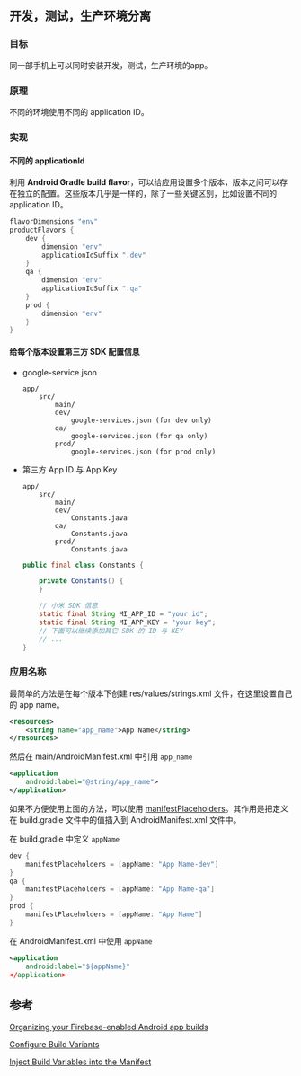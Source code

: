 ## 开发，测试，生产环境分离

### 目标

同一部手机上可以同时安装开发，测试，生产环境的app。

### 原理

不同的环境使用不同的 application ID。

### 实现

#### 不同的 applicationId

利用 **Android Gradle build flavor**，可以给应用设置多个版本，版本之间可以存在独立的配置。这些版本几乎是一样的，除了一些关键区别，比如设置不同的 application ID。

```groovy
flavorDimensions "env"
productFlavors {
    dev {
        dimension "env"
        applicationIdSuffix ".dev"
    }
    qa {
        dimension "env"
        applicationIdSuffix ".qa"
    }
    prod {
        dimension "env"
    }
}
```

#### 给每个版本设置第三方 SDK 配置信息

- google-service.json

  ```
  app/
      src/
          main/
          dev/
              google-services.json (for dev only)
          qa/
              google-services.json (for qa only)
          prod/
              google-services.json (for prod only)
  ```

- 第三方 App ID 与 App Key

  ```
  app/
      src/
          main/
          dev/
              Constants.java
          qa/
              Constants.java
          prod/
              Constants.java
  ```

  ```Java
  public final class Constants {

      private Constants() {
      }

      // 小米 SDK 信息
      static final String MI_APP_ID = "your id";
      static final String MI_APP_KEY = "your key";
      // 下面可以继续添加其它 SDK 的 ID 与 KEY
      // ...
  }
  ```

### 应用名称

最简单的方法是在每个版本下创建 res/values/strings.xml 文件，在这里设置自己的 app name。

```xml
<resources>
    <string name="app_name">App Name</string>
</resources>
```

然后在 main/AndroidManifest.xml 中引用 `app_name`

```xml
<application
    android:label="@string/app_name">
</application>
```

如果不方便使用上面的方法，可以使用 [manifestPlaceholders](http://google.github.io/android-gradle-dsl/current/com.android.build.gradle.internal.dsl.ProductFlavor.html#com.android.build.gradle.internal.dsl.ProductFlavor:manifestPlaceholders)。其作用是把定义在 build.gradle 文件中的值插入到 AndroidManifest.xml 文件中。

在 build.gradle 中定义 `appName`

```groovy
dev {
    manifestPlaceholders = [appName: "App Name-dev"]
}
qa {
    manifestPlaceholders = [appName: "App Name-qa"]
}
prod {
    manifestPlaceholders = [appName: "App Name"]
}
```

在 AndroidManifest.xml 中使用 `appName`

```xml
<application
    android:label="${appName}"
</application>
```



## 参考

[Organizing your Firebase-enabled Android app builds](http://firebase.googleblog.com/2016/08/organizing-your-firebase-enabled-android-app-builds.html)

[Configure Build Variants](https://developer.android.com/studio/build/build-variants.html)

[Inject Build Variables into the Manifest](https://developer.android.com/studio/build/manifest-build-variables.html)

